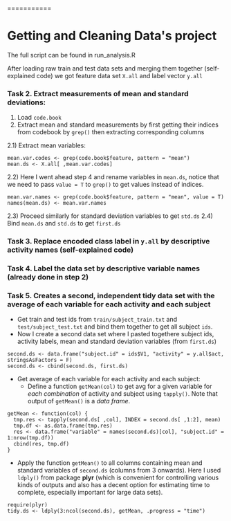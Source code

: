 ===========
# Getting and Cleaning Data's project
The full script  can be found in run_analysis.R

After loading raw train and test data sets and merging them together (self-explained code) we got feature data set `X.all` and label vector `y.all`

### Task 2. Extract measurements of mean and standard deviations:
1. Load `code.book` 
2. Extract mean and standard measurements by first getting their indices from codebook by `grep()` then extracting corresponding columns

  2.1) Extract mean variables: 
```
mean.var.codes <- grep(code.book$feature, pattern = "mean") 
mean.ds <- X.all[ ,mean.var.codes]
```
  2.2) Here I went ahead step 4 and rename variables in `mean.ds`, notice that we need to pass `value = T` to `grep()` to get values instead of indices.
```
mean.var.names <- grep(code.book$feature, pattern = "mean", value = T)
names(mean.ds) <- mean.var.names
```
  2.3) Proceed similarly for standard deviation variables to get `std.ds`
  2.4) Bind `mean.ds` and `std.ds` to get `first.ds`

### Task 3. Replace encoded class label in `y.all` by descriptive activity names (self-explained code)
### Task 4. Label the data set by descriptive variable names (already done in step 2) 
### Task 5. Creates a second, independent tidy data set with the average of each variable for each activity and each subject
* Get train and test ids from `train/subject_train.txt` and `test/subject_test.txt` and bind them together to get all subject `ids`. 
* Now I create a second data set where I pasted togethere subject ids, activity labels, mean and standard deviation variables (from `first.ds`)

```
second.ds <- data.frame("subject.id" = ids$V1, "activity" = y.all$act, stringsAsFactors = F)
second.ds <- cbind(second.ds, first.ds)
```
* Get average of each variable for each activity and each subject:
  * Define a function `getMean(col)` to get avg for a given variable for _each combination_ of activity and subject using `tapply()`. Note that output of `getMean()` is a _data frame_.

```
getMean <- function(col) {
  tmp.res <- tapply(second.ds[ ,col], INDEX = second.ds[ ,1:2], mean)
  tmp.df <- as.data.frame(tmp.res)
  res <- data.frame("variable" = names(second.ds)[col], "subject.id" = 1:nrow(tmp.df))
  cbind(res, tmp.df)
}
```

  * Apply the function `getMean()` to all columns containing mean and standard variables of `second.ds` (columns from 3 onwards). Here I used `ldply()` from package __plyr__ (which is convenient for controlling various kinds of outputs and also has a decent option for estimating time to complete, especially important for large data sets).
```
require(plyr)
tidy.ds <- ldply(3:ncol(second.ds), getMean, .progress = "time")
```

  
